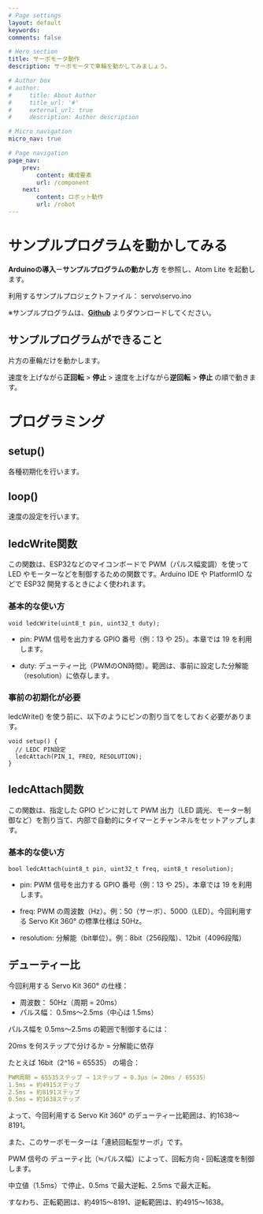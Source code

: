 ```yaml
---
# Page settings
layout: default
keywords:
comments: false

# Hero section
title: サーボモータ動作
description: サーボモータで車輪を動かしてみましょう。

# Author box
# author:
#     title: About Author
#     title_url: '#'
#     external_url: true
#     description: Author description

# Micro navigation
micro_nav: true

# Page navigation
page_nav:
    prev:
        content: 構成要素
        url: /component
    next:
        content: ロボット動作
        url: /robot
---
```


# サンプルプログラムを動かしてみる
**Arduinoの導入**ー**サンプルプログラムの動かし方** を参照し、Atom Lite を起動します。

利用するサンプルプロジェクトファイル： servo\servo.ino

※サンプルプログラムは、**[Github](https://github.com/LifeTechRobotics/secaro_arduino_projects.git)** よりダウンロードしてください。

## サンプルプログラムができること
片方の車輪だけを動かします。

速度を上げながら**正回転** > **停止** > 速度を上げながら**逆回転** > **停止** の順で動きます。

# プログラミング
## setup()
各種初期化を行います。

## loop()
速度の設定を行います。


## ledcWrite関数
この関数は、ESP32などのマイコンボードで PWM（パルス幅変調）を使って LED やモーターなどを制御するための関数です。Arduino IDE や PlatformIO などで ESP32 開発するときによく使われます。

### 基本的な使い方
```
void ledcWrite(uint8_t pin, uint32_t duty);
```
- pin: PWM 信号を出力する GPIO 番号（例：13 や 25）。本章では 19 を利用します。

- duty: デューティー比（PWMのON時間）。範囲は、事前に設定した分解能（resolution）に依存します。

### 事前の初期化が必要
ledcWrite() を使う前に、以下のようにピンの割り当てをしておく必要があります。

```
void setup() {
  // LEDC PIN設定
  ledcAttach(PIN_1, FREQ, RESOLUTION);
}
```
## ledcAttach関数
この関数は、指定した GPIO ピンに対して PWM 出力（LED 調光、モーター制御など）を割り当て、内部で自動的にタイマーとチャンネルをセットアップします。

### 基本的な使い方
```
bool ledcAttach(uint8_t pin, uint32_t freq, uint8_t resolution);
```
- pin: PWM 信号を出力する GPIO 番号（例：13 や 25）。本章では 19 を利用します。

- freq: PWM の周波数（Hz）。例：50（サーボ）、5000（LED）。今回利用する Servo Kit 360° の標準仕様は 50Hz。

- resolution: 分解能（bit単位）。例：8bit（256段階）、12bit（4096段階）

## デューティー比
今回利用する Servo Kit 360° の仕様：
- 周波数： 50Hz（周期 = 20ms）
- パルス幅： 0.5ms〜2.5ms（中心は 1.5ms）

パルス幅を 0.5ms〜2.5ms の範囲で制御するには：

20ms を何ステップで分けるか = 分解能に依存

たとえば 16bit（2^16 = 65535） の場合：
```yaml
PWM周期 = 65535ステップ → 1ステップ ≈ 0.3μs（= 20ms / 65535）
1.5ms = 約4915ステップ
2.5ms = 約8191ステップ
0.5ms = 約1638ステップ
```
よって、今回利用する Servo Kit 360° のデューティー比範囲は、約1638〜8191。

また、このサーボモーターは「連続回転型サーボ」です。

PWM 信号の デューティ比（≒パルス幅）によって、回転方向・回転速度を制御します。

中立値（1.5ms）で停止、0.5ms で最大逆転、2.5ms で最大正転。

すなわち、正転範囲は、約4915〜8191、逆転範囲は、約4915〜1638。

